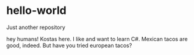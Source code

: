 # hello-world
Just another repository

hey humans! Kostas here. I like and want to learn C#. 
Mexican tacos are good, indeed. But have you tried european tacos?
